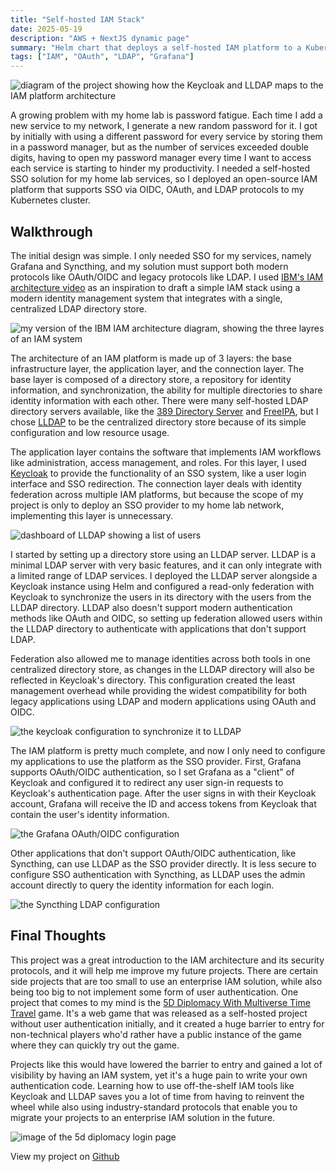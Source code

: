```yaml
---
title: "Self-hosted IAM Stack"
date: 2025-05-19
description: "AWS + NextJS dynamic page"
summary: "Helm chart that deploys a self-hosted IAM platform to a Kubernetes cluster to authenticate applications using OAuth and LDAP."
tags: ["IAM", "OAuth", "LDAP", "Grafana"]
---
```

![diagram of the project showing how the Keycloak and LLDAP maps to the IAM platform architecture](thumbnail.webp)

A growing problem with my home lab is password fatigue. Each time I add a new service to my network, I generate a new random password for it. I got by initially with using a different password for every service by storing them in a password manager, but as the number of services exceeded double digits, having to open my password manager every time I want to access each service is starting to hinder my productivity. I needed a self-hosted SSO solution for my home lab services, so I deployed an open-source IAM platform that supports SSO via OIDC, OAuth, and LDAP protocols to my Kubernetes cluster.

## Walkthrough
The initial design was simple. I only needed SSO for my services, namely Grafana and Syncthing, and my solution must support both modern protocols like OAuth/OIDC and legacy protocols like LDAP. I used [IBM's IAM architecture video](https://youtu.be/5uNifnVlBy4?si=C2xiKW8gnUEgNrNV) as an inspiration to draft a simple IAM stack using a modern identity management system that integrates with a single, centralized LDAP directory store.


![my version of the IBM IAM architecture diagram, showing the three layres of an IAM system](ibm_diagram.webp)

The architecture of an IAM platform is made up of 3 layers: the base infrastructure layer, the application layer, and the connection layer. The base layer is composed of a directory store, a repository for identity information, and synchronization, the ability for multiple directories to share identity information with each other. There were many self-hosted LDAP directory servers available, like the [389 Directory Server](https://www.port389.org/) and [FreeIPA](https://www.freeipa.org/page/Main_Page), but I chose [LLDAP](https://github.com/lldap/lldap) to be the centralized directory store because of its simple configuration and low resource usage.

The application layer contains the software that implements IAM workflows like administration, access management, and roles. For this layer, I used [Keycloak](https://www.keycloak.org/) to provide the functionality of an SSO system, like a user login interface and SSO redirection. The connection layer deals with identity federation across multiple IAM platforms, but because the scope of my project is only to deploy an SSO provider to my home lab network, implementing this layer is unnecessary.


![dashboard of LLDAP showing a list of users](lldap.webp)

I started by setting up a directory store using an LLDAP server. LLDAP is a minimal LDAP server with very basic features, and it can only integrate with a limited range of LDAP services. I deployed the LLDAP server alongside a Keycloak instance using Helm and configured a read-only federation with Keycloak to synchronize the users in its directory with the users from the LLDAP directory. LLDAP also doesn't support modern authentication methods like OAuth and OIDC, so setting up federation allowed users within the LLDAP directory to authenticate with applications that don't support LDAP.

Federation also allowed me to manage identities across both tools in one centralized directory store, as changes in the LLDAP directory will also be reflected in Keycloak's directory. This configuration created the least management overhead while providing the widest compatibility for both legacy applications using LDAP and modern applications using OAuth and OIDC.


![the keycloak configuration to synchronize it to LLDAP](keycloak.webp)

The IAM platform is pretty much complete, and now I only need to configure my applications to use the platform as the SSO provider. First, Grafana supports OAuth/OIDC authentication, so I set Grafana as a "client" of Keycloak and configured it to redirect any user sign-in requests to Keycloak's authentication page. After the user signs in with their Keycloak account, Grafana will receive the ID and access tokens from Keycloak that contain the user's identity information.


![the Grafana OAuth/OIDC configuration](grafana.webp)

Other applications that don't support OAuth/OIDC authentication, like Syncthing, can use LLDAP as the SSO provider directly. It is less secure to configure SSO authentication with Syncthing, as LLDAP uses the admin account directly to query the identity information for each login.


![the Syncthing LDAP configuration](syncthing.webp)

## Final Thoughts
This project was a great introduction to the IAM architecture and its security protocols, and it will help me improve my future projects. There are certain side projects that are too small to use an enterprise IAM solution, while also being too big to not implement some form of user authentication. One project that comes to my mind is the [5D Diplomacy With Multiverse Time Travel](https://github.com/Oliveriver/5d-diplomacy-with-multiverse-time-travel) game. It's a web game that was released as a self-hosted project without user authentication initially, and it created a huge barrier to entry for non-technical players who'd rather have a public instance of the game where they can quickly try out the game.

Projects like this would have lowered the barrier to entry and gained a lot of visibility by having an IAM system, yet it's a huge pain to write your own authentication code. Learning how to use off-the-shelf IAM tools like Keycloak and LLDAP saves you a lot of time from having to reinvent the wheel while also using industry-standard protocols that enable you to migrate your projects to an enterprise IAM solution in the future.

![image of the 5d diplomacy login page](5ddiplomacy.webp)

View my project on [Github](https://github.com/patimapoochai/self-hosted-iam)